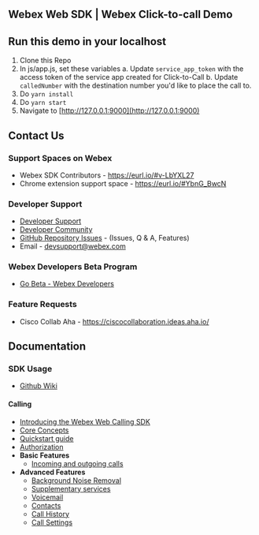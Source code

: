 ## Webex Web SDK | Webex Click-to-call Demo

## Run this demo in your localhost

1. Clone this Repo
2. In js/app.js, set these variables
  a. Update `service_app_token` with the access token of the service app created for Click-to-Call
  b. Update `calledNumber` with the destination number you'd like to place the call to.
2. Do `yarn install`
3. Do `yarn start`
4. Navigate to [http://127.0.0.1:9000](http://127.0.0.1:9000)

## Contact Us

### Support Spaces on Webex

- Webex SDK Contributors - https://eurl.io/#v-LbYXL27
- Chrome extension support space - https://eurl.io/#YbnG_BwcN


### Developer Support

- [Developer Support](https://developer.webex.com/support)
- [Developer Community](https://community.cisco.com/t5/webex-for-developers/bd-p/disc-webex-developers)
- [GitHub Repository Issues](https://github.com/webex/webex-js-sdk/issues) - (Issues, Q & A, Features)
- Email - devsupport@webex.com

### Webex Developers Beta Program

- [Go Beta - Webex Developers](https://gobeta.webex.com/key/dev-platform)

### Feature Requests

- Cisco Collab Aha - https://ciscocollaboration.ideas.aha.io/

## Documentation

### SDK Usage

- [Github Wiki](https://github.com/webex/webex-js-sdk/wiki)

#### Calling
- [Introducing the Webex Web Calling SDK](https://github.com/webex/webex-js-sdk/wiki/Introducing-the-Webex-Web-Calling-SDK)
- [Core Concepts](https://github.com/webex/webex-js-sdk/wiki/Core-Concepts-(Calling))
- [Quickstart guide](https://github.com/webex/webex-js-sdk/wiki/Quickstart-Guide-(Calling))
- [Authorization](https://github.com/webex/webex-js-sdk/wiki/Authorization-(Calling))
- **Basic Features**
  - [Incoming and outgoing calls](https://github.com/webex/webex-js-sdk/wiki/Incoming-and-Outgoing-Calls)
- **Advanced Features**
  - [Background Noise Removal](https://github.com/webex/webex-js-sdk/wiki/Webex-Calling-%7C-Background-Noise-Removal)
  - [Supplementary services](https://github.com/webex/webex-js-sdk/wiki/Calling-Supplementary-Services)
  - [Voicemail](https://github.com/webex/webex-js-sdk/wiki/Voicemail)
  - [Contacts](https://github.com/webex/webex-js-sdk/wiki/Contacts)
  - [Call History](https://github.com/webex/webex-js-sdk/wiki/Calling-Call-History)
  - [Call Settings](https://github.com/webex/webex-js-sdk/wiki/Call-Settings)
